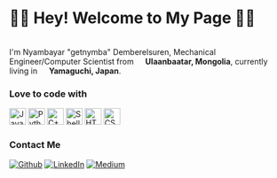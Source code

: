 <h1>👨‍💻 Hey! Welcome to My Page 👨‍💻</h1>


<p></br> I'm Nyambayar "getnymba" Demberelsuren, Mechanical Engineer/Computer Scientist from <img src="https://image.flaticon.com/icons/svg/197/197385.svg" width="13"/> <b>Ulaanbaatar, Mongolia</b>, currently living in <img src="https://image.flaticon.com/icons/svg/197/197604.svg" width="13"/> <b>Yamaguchi, Japan</b>. </p>
<h3>Love to code with</h3>
<p>
  <img alt="Java" width="30" src="https://www.flaticon.com/premium-icon/icons/svg/377/377286.svg" />
  <img alt="Python" width="30" src="https://www.flaticon.com/premium-icon/icons/svg/172/172546.svg" /> 
  <img alt="C++"  width="30" src="https://www.flaticon.com/svg/vstatic/svg/617/617447.svg?token=exp=1613303941~hmac=0dc59964a21e2e627335d264fce09645" />
  <img alt="Shell Scripting" width="30"  src="https://www.flaticon.com/svg/vstatic/svg/2581/2581053.svg?token=exp=1613303975~hmac=82a9832fb13e90329fbbc5cce7c896ca" />
  <img alt="HTML" width="30"  src="https://www.flaticon.com/premium-icon/icons/svg/2786/2786969.svg" />
  <img alt="CSS" width="30"  src="https://www.flaticon.com/premium-icon/icons/svg/1073/1073665.svg" />

</p>

<h3>Contact Me</h3>
<p><a href="https://github.com/getnymba" target="_blank"><img alt="Github" src="https://img.shields.io/badge/GitHub-%2312100E.svg?&style=for-the-badge&logo=Github&logoColor=white" /></a> 
 <a href="https://www.linkedin.com/in/nyambayar" target="_blank"><img alt="LinkedIn" src="https://img.shields.io/badge/linkedin-%230077B5.svg?&style=for-the-badge&logo=linkedin&logoColor=white" /></a> 
 <a href="https://medium.com/@getnymba" target="_blank"><img alt="Medium" src="https://img.shields.io/badge/medium-%2312100E.svg?&style=for-the-badge&logo=medium&logoColor=white" /></a>
</p>
